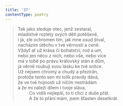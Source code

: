 ```yaml
---
title: '37'
contentType: poetry
---
```


> Tak jako sleduje otec, jenž zestaral,  
> mladistvé rozlety svých dětí potěšeně,  
> i já, zle ochromen tím, jak mne osud štval,  
> nacházím útěchu v tvé věrnosti a ceně.  
> Vždyť ať už krása či bohatství, rod a um,  
> nebo jen něco z nich, nebo vše, nebo více  
> má v tobě po právu královský stán a dům,  
> já věrně roubuji svou lásku ke tvé snítce.  
> Už nejsem chromý a chudý a přezírán,  
> protože tento sen mi tolik pravdy dává,  
> že ve tvé hojnosti už ničím nestrádám  
> a že mi náleží dílem i tvoje sláva.  
>          Co vidíš nejlepší, to ti chci z duše přát.  
>          A že to přání mám, jsem šťasten desetkrát.
